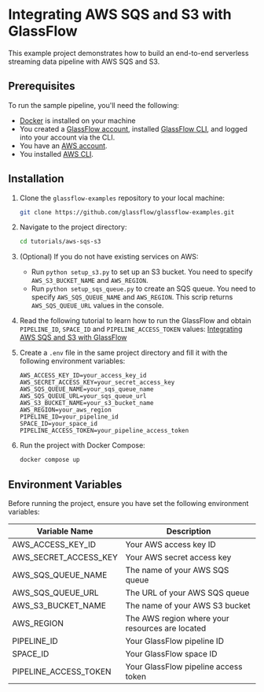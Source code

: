 # Integrating AWS SQS and S3 with GlassFlow

This example project demonstrates how to build an end-to-end serverless streaming data pipeline with AWS SQS and S3.

## Prerequisites

To run the sample pipeline, you'll need the following:

- [Docker](https://www.docker.com/get-started) is installed on your machine
- You created a [GlassFlow account](https://learn.glassflow.dev/docs/get-started/create-account#create-a-new-account), installed [GlassFlow CLI](https://learn.glassflow.dev/docs/get-started/glassflow-cli#installation), and logged into your account via the CLI.
- You have an [AWS account](https://portal.aws.amazon.com/).
- You installed [AWS CLI](https://docs.aws.amazon.com/cli/latest/userguide/getting-started-install.html).

## Installation

1. Clone the `glassflow-examples` repository to your local machine:
    
    ```bash
    git clone https://github.com/glassflow/glassflow-examples.git
    ```
2. Navigate to the project directory:
    
    ```bash
    cd tutorials/aws-sqs-s3
    ```

3. (Optional) If you do not have existing services on AWS:
    - Run `python setup_s3.py` to set up an S3 bucket. You need to specify `AWS_S3_BUCKET_NAME` and `AWS_REGION`.
    - Run `python setup_sqs_queue.py` to create an SQS queue. You need to specify `AWS_SQS_QUEUE_NAME` and `AWS_REGION`. This scrip returns `AWS_SQS_QUEUE_URL` values in the console.

4. Read the following tutorial to learn how to run the GlassFlow and obtain `PIPELINE_ID`, `SPACE_ID` and `PIPELINE_ACCESS_TOKEN` values: [Integrating AWS SQS and S3 with GlassFlow](https://learn.glassflow.dev/docs/develop/tutorials/integrating-aws-sqs-and-s3-with-glassflow)

5. Create a `.env` file in the same project directory and fill it with the following environment variables:

    ```
    AWS_ACCESS_KEY_ID=your_access_key_id
    AWS_SECRET_ACCESS_KEY=your_secret_access_key
    AWS_SQS_QUEUE_NAME=your_sqs_queue_name
    AWS_SQS_QUEUE_URL=your_sqs_queue_url
    AWS_S3_BUCKET_NAME=your_s3_bucket_name
    AWS_REGION=your_aws_region
    PIPELINE_ID=your_pipeline_id
    SPACE_ID=your_space_id
    PIPELINE_ACCESS_TOKEN=your_pipeline_access_token
    ```

5. Run the project with Docker Compose:
    
    ```bash
    docker compose up
    ```

## Environment Variables

Before running the project, ensure you have set the following environment variables:

| Variable Name           | Description                              |
|-------------------------|------------------------------------------|
| AWS_ACCESS_KEY_ID       | Your AWS access key ID                   |
| AWS_SECRET_ACCESS_KEY   | Your AWS secret access key               |
| AWS_SQS_QUEUE_NAME      | The name of your AWS SQS queue           |
| AWS_SQS_QUEUE_URL       | The URL of your AWS SQS queue            |
| AWS_S3_BUCKET_NAME      | The name of your AWS S3 bucket           |
| AWS_REGION              | The AWS region where your resources are located |
| PIPELINE_ID             | Your GlassFlow pipeline ID               |
| SPACE_ID                | Your GlassFlow space ID                  |
| PIPELINE_ACCESS_TOKEN   | Your GlassFlow pipeline access token     |
